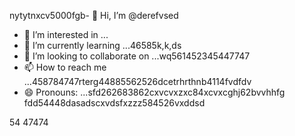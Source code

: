 nytytnxcv5000fgb- 👋 Hi, I’m @derefvsed
- 👀 I’m interested in ...
- 🌱 I’m currently learning ...46585k,k,ds
- 💞️ I’m looking to collaborate on ...wq561452345447747
- 📫 How to reach me ...458784747rterg44885562526dcetrhrthnb4114fvdfdv
- 😄 Pronouns: ...sfd262683862cxvcvxzxc84xcvxcghj62bvvhhfg
fdd54448dasadscxvdsfxzzz584526vxddsd
<!---uoui132qw4gjlkjilxbz45sdfxcv6xcvcfgh
derefvsed/derefvsed is a ✨ special ✨ repository because its `README.md` (this fijmle) appears on your GitHub profile.dfhwerhyt5cvbvcbb2
You can click the Preview link to take a look at your changes.xcv2393354ads
--->
54
47474
